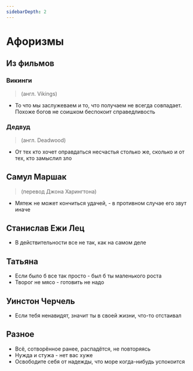 ```yaml
---
sidebarDepth: 2
---
```


# Афоризмы

## Из фильмов

### Викинги
> (англ. Vikings)

- То что мы заслужеваем и то, что получаем не всегда совпадает. Похоже богов не соишком беспокоит справедливость

### Дедвуд
> (англ. Deadwood)

- От тех кто хочет оправдаться несчастья столько же, сколько и от тех, кто замыслил зло

## Самул Маршак
> (перевод Джона Харингтона)

- Мятеж не может кончиться удачей, - в противном случае его звут иначе

## Станислав Ежи Лец

- В действительности все не так, как на самом деле

## Татьяна

- Если было б все так просто - был б ты маленького роста
- Творог не мясо - готовить не надо

## Уинстон Черчель

- Если тебя ненавидят, значит ты в своей жизни, что-то отстаивал

## Разное

- Всё, сотворённое ранее, распадётся, не повторяясь
- Нужда и стужа - нет вас хуже
- Освободите себя от надежды, что море когда-нибудь успокоится
